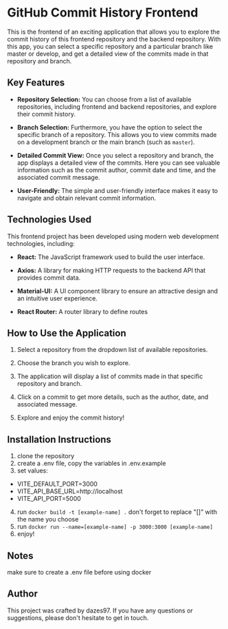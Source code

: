 # GitHub Commit History Frontend

This is the frontend of an exciting application that allows you to explore the commit history of this frontend repository and the backend repository. With this app, you can select a specific repository and a particular branch like master or develop, and get a detailed view of the commits made in that repository and branch.

## Key Features

- **Repository Selection:** You can choose from a list of available repositories, including frontend and backend repositories, and explore their commit history.

- **Branch Selection:** Furthermore, you have the option to select the specific branch of a repository. This allows you to view commits made on a development branch or the main branch (such as `master`).

- **Detailed Commit View:** Once you select a repository and branch, the app displays a detailed view of the commits. Here you can see valuable information such as the commit author, commit date and time, and the associated commit message.

- **User-Friendly:** The simple and user-friendly interface makes it easy to navigate and obtain relevant commit information.

## Technologies Used

This frontend project has been developed using modern web development technologies, including:

- **React:** The JavaScript framework used to build the user interface.

- **Axios:** A library for making HTTP requests to the backend API that provides commit data.

- **Material-UI:** A UI component library to ensure an attractive design and an intuitive user experience.

- **React Router:** A router library to define routes

## How to Use the Application

1. Select a repository from the dropdown list of available repositories.

2. Choose the branch you wish to explore.

3. The application will display a list of commits made in that specific repository and branch.

4. Click on a commit to get more details, such as the author, date, and associated message.

5. Explore and enjoy the commit history!

## Installation Instructions

1. clone the repository
2. create a .env file, copy the variables in .env.example 
3. set values:
- VITE_DEFAULT_PORT=3000
- VITE_API_BASE_URL=http://localhost
- VITE_API_PORT=5000
4. run `docker build -t [example-name] .` don't forget to replace "[]" with the name you choose
5. run `docker run --name=[example-name] -p 3000:3000 [example-name]` 
6. enjoy!

## Notes
make sure to create a .env file before using docker
## Author
This project was crafted by dazes97. If you have any questions or suggestions, please don't hesitate to get in touch.